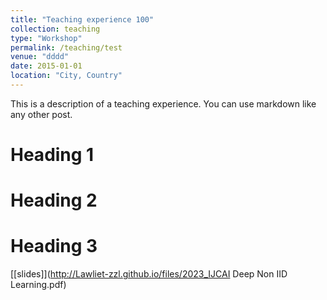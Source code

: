 ```yaml
---
title: "Teaching experience 100"
collection: teaching
type: "Workshop"
permalink: /teaching/test
venue: "dddd"
date: 2015-01-01
location: "City, Country"
---
```


This is a description of a teaching experience. You can use markdown like any other post.

Heading 1
======

Heading 2
======

Heading 3
======

[[slides]](http://Lawliet-zzl.github.io/files/2023_IJCAI Deep Non IID Learning.pdf)


